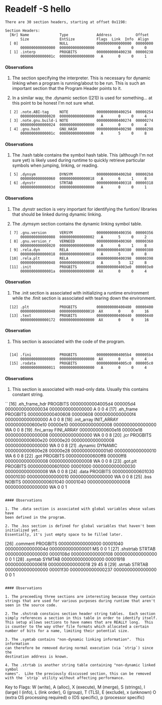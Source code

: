 # Readelf -S hello

```
There are 30 section headers, starting at offset 0x1198:

Section Headers:
  [Nr] Name              Type             Address           Offset
       Size              EntSize          Flags  Link  Info  Align
  [ 0]                   NULL             0000000000000000  00000000
       0000000000000000  0000000000000000           0     0     0
  [ 1] .interp           PROGBITS         0000000000400238  00000238
       000000000000001c  0000000000000000   A       0     0     1
```

#### Observations

1. The section specifying the interpreter.  This is necessary for dynamic
linking when a program is running/about to be run.  This is such an important
section that the Program Header points to it.

2. In a similar way, the .dynamic section ([21]) is used for something...
at this point to be honest I'm not sure what.

```
  [ 2] .note.ABI-tag     NOTE             0000000000400254  00000254
       0000000000000020  0000000000000000   A       0     0     4
  [ 3] .note.gnu.build-i NOTE             0000000000400274  00000274
       0000000000000024  0000000000000000   A       0     0     4
  [ 4] .gnu.hash         GNU_HASH         0000000000400298  00000298
       000000000000001c  0000000000000000   A       5     0     8
```

#### Observations

1. The .hash table contains the symbol hash table.  This (although I'm
not sure yet) is likely used during runtime to quickly retrieve particular
symbols when jumping, linking, or reading.

```
  [ 5] .dynsym           DYNSYM           00000000004002b8  000002b8
       0000000000000060  0000000000000018   A       6     1     8
  [ 6] .dynstr           STRTAB           0000000000400318  00000318
       000000000000003d  0000000000000000   A       0     0     1
```

#### Observations

1.  The .dynstr section is very important for identifying the funtion/
libraries that should be linked during dynamic linking.

2. The .dymsym section contains the dynamic linking symbol table.

```
  [ 7] .gnu.version      VERSYM           0000000000400356  00000356
       0000000000000008  0000000000000002   A       5     0     2
  [ 8] .gnu.version_r    VERNEED          0000000000400360  00000360
       0000000000000020  0000000000000000   A       6     1     8
  [ 9] .rela.dyn         RELA             0000000000400380  00000380
       0000000000000018  0000000000000018   A       5     0     8
  [10] .rela.plt         RELA             0000000000400398  00000398
       0000000000000048  0000000000000018   A       5    12     8
  [11] .init             PROGBITS         00000000004003e0  000003e0
       000000000000001a  0000000000000000  AX       0     0     4
```

#### Observation

1. The .init section is associated with initializing a runtime environment
while the .finit section is associated with tearing down the environment.

```
  [12] .plt              PROGBITS         0000000000400400  00000400
       0000000000000040  0000000000000010  AX       0     0     16
  [13] .text             PROGBITS         0000000000400440  00000440
       0000000000000172  0000000000000000  AX       0     0     16

```

#### Observation

1. This section is associated with the code of the program.

```

  [14] .fini             PROGBITS         00000000004005b4  000005b4
       0000000000000009  0000000000000000  AX       0     0     4
  [15] .rodata           PROGBITS         00000000004005c0  000005c0
       0000000000000011  0000000000000000   A       0     0     4
```

#### Observations

1. This section is associated with read-only data.  Usually this contains
constant string.

``
  [16] .eh_frame_hdr     PROGBITS         00000000004005d4  000005d4
       0000000000000034  0000000000000000   A       0     0     4
  [17] .eh_frame         PROGBITS         0000000000400608  00000608
       00000000000000f4  0000000000000000   A       0     0     8
  [18] .init_array       INIT_ARRAY       0000000000600e10  00000e10
       0000000000000008  0000000000000000  WA       0     0     8
  [19] .fini_array       FINI_ARRAY       0000000000600e18  00000e18
       0000000000000008  0000000000000000  WA       0     0     8
  [20] .jcr              PROGBITS         0000000000600e20  00000e20
       0000000000000008  0000000000000000  WA       0     0     8
  [21] .dynamic          DYNAMIC          0000000000600e28  00000e28
       00000000000001d0  0000000000000010  WA       6     0     8
  [22] .got              PROGBITS         0000000000600ff8  00000ff8
       0000000000000008  0000000000000008  WA       0     0     8
  [23] .got.plt          PROGBITS         0000000000601000  00001000
       0000000000000030  0000000000000008  WA       0     0     8
  [24] .data             PROGBITS         0000000000601030  00001030
       0000000000000010  0000000000000000  WA       0     0     8
  [25] .bss              NOBITS           0000000000601040  00001040
       0000000000000008  0000000000000000  WA       0     0     1
```

#### Observations

1. The .data section is associated with global variables whose values have
been defined in the program.

2. The .bss section is defined for global variables that haven't been initialized yet.
Essentially, it's just empty space to be filled later.

```
  [26] .comment          PROGBITS         0000000000000000  00001040
       000000000000004d  0000000000000001  MS       0     0     1
  [27] .shstrtab         STRTAB           0000000000000000  0000108d
       0000000000000108  0000000000000000           0     0     1
  [28] .symtab           SYMTAB           0000000000000000  00001918
       0000000000000618  0000000000000018          29    45     8
  [29] .strtab           STRTAB           0000000000000000  00001f30
       0000000000000237  0000000000000000           0     0     1
```

#### Observations

1. The preceeding three sections are interesting because they contain
strings that are used for various purposes during runtime that aren't
seen in the source code.

2. The .shstrab constains section header string tables.  Each section
simply references a section in this table in order to identify itself.
This setup allows sections to have names that are REALLY long.  This
is counter to the way other file formats which allocated a certain
number of bits for a name, limiting their potential size.

3. The .symtab contains "non-dynamic linking information".  This information
can therefore be removed during normal execution (via `strip`) since the
destination address is known.

4. The .strtab is another string table containing "non-dynamic linked symbol
names".  Like the previously discussed section, this can be removed
with the `strip` utility without affecting performance.

```
Key to Flags:
  W (write), A (alloc), X (execute), M (merge), S (strings), l (large)
  I (info), L (link order), G (group), T (TLS), E (exclude), x (unknown)
  O (extra OS processing required) o (OS specific), p (processor specific)
```
